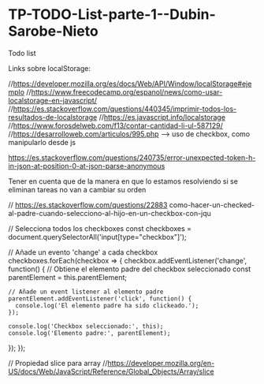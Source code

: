 # TP-TODO-List-parte-1--Dubin-Sarobe-Nieto

Todo list


Links sobre localStorage:

//https://developer.mozilla.org/es/docs/Web/API/Window/localStorage#ejemplo
//https://www.freecodecamp.org/espanol/news/como-usar-localstorage-en-javascript/ 
//https://es.stackoverflow.com/questions/440345/imprimir-todos-los-resultados-de-localstorage 
//https://es.javascript.info/localstorage 
//https://www.forosdelweb.com/f13/contar-cantidad-li-ul-587129/ 
//https://desarrolloweb.com/articulos/995.php --> uso de checkbox, como manipularlo desde js



https://es.stackoverflow.com/questions/240735/error-unexpected-token-h-in-json-at-position-0-at-json-parse-anonymous 

Tener en cuenta que de la manera en que lo estamos resolviendo si se eliminan tareas no van a cambiar su orden 


// https://es.stackoverflow.com/questions/22883 como-hacer-un-checked-al-padre-cuando-selecciono-al-hijo-en-un-checkbox-con-jqu 


// Selecciona todos los checkboxes
const checkboxes = document.querySelectorAll('input[type="checkbox"]');

// Añade un evento 'change' a cada checkbox
checkboxes.forEach(checkbox => {
  checkbox.addEventListener('change', function() {
    // Obtiene el elemento padre del checkbox seleccionado
    const parentElement = this.parentElement;

    // Añade un event listener al elemento padre
    parentElement.addEventListener('click', function() {
      console.log('El elemento padre ha sido clickeado.');
    });

    console.log('Checkbox seleccionado:', this);
    console.log('Elemento padre:', parentElement);
  });
});


// Propiedad slice para array
//https://developer.mozilla.org/en-US/docs/Web/JavaScript/Reference/Global_Objects/Array/slice 